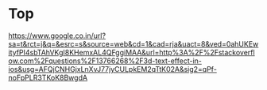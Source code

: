 # Top
https://www.google.co.in/url?sa=t&rct=j&q=&esrc=s&source=web&cd=1&cad=rja&uact=8&ved=0ahUKEwityfPI4sbTAhVKgI8KHemxAL4QFggiMAA&url=http%3A%2F%2Fstackoverflow.com%2Fquestions%2F13766268%2F3d-text-effect-in-ios&usg=AFQjCNHGjxLnXvJ77jyCULpkEM2qTtK02A&sig2=qPf-noFpPLR3TKoK8BwgdA
